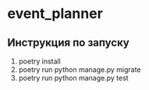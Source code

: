 # event_planner
## Инструкция по запуску
1. poetry install
2. poetry run python manage.py migrate
3. poetry run python manage.py test
